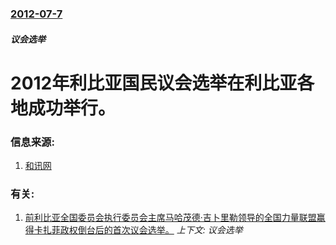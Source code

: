 ### [2012-07-7](/news/2012/07/7/index.md)

##### 议会选举
#  2012年利比亚国民议会选举在利比亚各地成功举行。




### 信息来源:

1. [和讯网](http://news.hexun.com/2012-07-09/143331447.html?from=rss)

### 有关:

1. [ 前利比亚全国委员会执行委员会主席马哈茂德·吉卜里勒领导的全国力量联盟赢得卡扎菲政权倒台后的首次议会选举。](/news/2012/07/17/前利比亚全国委员会执行委员会主席马哈茂德-吉卜里勒领导的全国力量联盟赢得卡扎菲政权倒台后的首次议会选举.md) _上下文: 议会选举_
